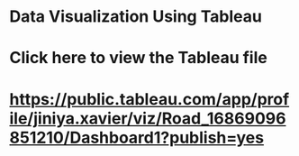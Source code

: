 # Data Visualization Using Tableau
# Click here to view the Tableau file
# https://public.tableau.com/app/profile/jiniya.xavier/viz/Road_16869096851210/Dashboard1?publish=yes
